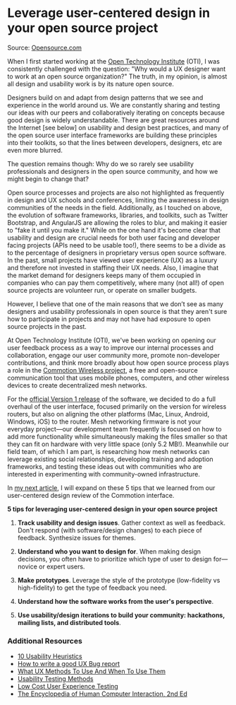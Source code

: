 # Leverage user-centered design in your open source project

Source: [Opensource.com](http://opensource.com/life/14/1/how-to-leverage-user-design)

When I first started working at the [Open Technology Institute](http://oti.newamerica.net/) (OTI), I was consistently challenged with the question: "Why would a UX designer want to work at an open source organization?" The truth, in my opinion, is almost all design and usability work is by its nature open source.

Designers build on and adapt from design patterns that we see and experience in the world around us. We are constantly sharing and testing our ideas with our peers and collaboratively iterating on concepts because good design is widely understandable. There are great resources around the Internet [see below] on usability and design best practices, and many of the open source user interface frameworks are building these principles into their toolkits, so that the lines between developers, designers, etc are even more blurred.

The question remains though: Why do we so rarely see usability professionals and designers in the open source community, and how we might begin to change that?

Open source processes and projects are also not highlighted as frequently in design and UX schools and conferences, limiting the awareness in design communities of the needs in the field. Additionally, as I touched on above, the evolution of software frameworks, libraries, and toolkits, such as Twitter Bootstrap, and AngularJS are allowing the roles to blur, and making it easier to "fake it until you make it." While on the one hand it's become clear that usability and design are crucial needs for both user facing and developer facing projects (APIs need to be usable too!), there seems to be a divide as to the percentage of designers in proprietary versus open source software. In the past, small projects have viewed user experience (UX) as a luxury and therefore not invested in staffing their UX needs. Also, I imagine that the market demand for designers keeps many of them occupied in companies who can pay them competitively, where many (not all!) of open source projects are volunteer run, or operate on smaller budgets.

However, I believe that one of the main reasons that we don’t see as many designers and usability professionals in open source is that they aren't sure how to participate in projects and may not have had exposure to open source projects in the past.

At Open Technology Institute (OTI), we've been working on opening our user feedback process as a way to improve our internal processes and collaboration, engage our user community more, promote non-developer contributions, and think more broadly about how open source process plays a role in the [Commotion Wireless project](http://commotionwireless.net/), a free and open-source communication tool that uses mobile phones, computers, and other wireless devices to create decentralized mesh networks.

For the [official Version 1 release](http://commotionwireless.net/blog/commotion-router-v1-release-notes) of the software, we decided to do a full overhaul of the user interface, focused primarily on the version for wireless routers, but also on aligning the other platforms (Mac, Linux, Android, Windows, iOS) to the router. Mesh networking firmware is not your everyday project—our development team frequently is focused on how to add more functionality while simultaneously making the files smaller so that they can fit on hardware with very little space (only 5.2 MB!). Meanwhile our field team, of which I am part, is researching how mesh networks can leverage existing social relationships, developing training and adoption frameworks, and testing these ideas out with communities who are interested in experimenting with community-owned infrastructure.

In [my next article](http://opensource.com/life/14/2/Five-steps-using-design-open-source-project), I will expand on these 5 tips that we learned from our user-centered design review of the Commotion interface.

**5 tips for leveraging user-centered design in your open source project**

1. **Track usability and design issues**.
Gather context as well as feedback. Don't respond (with software/design changes) to each piece of feedback. Synthesize issues for themes.

2. **Understand who you want to design for**.
When making design decisions, you often have to prioritize which type of user to design for—novice or expert users.

3. **Make prototypes**.
Leverage the style of the prototype (low-fidelity vs high-fidelity) to get the type of feedback you need.

4. **Understand how the software works from the user's perspective**.

5. **Use usability/design iterations to build your community: hackathons, mailing lists, and distributed tools**.


### Additional Resources

- [10 Usability Heuristics](http://www.nngroup.com/articles/ten-usability-heuristics/)
- [How to write a good UX Bug report](http://georgiamoon.github.io/ux-bugs-talk/)
- [What UX Methods To Use And When To Use Them](http://www.measuringusability.com/blog/method-when.php)
- [Usability Testing Methods](http://www.usabilityfirst.com/usability-methods/usability-testing/)
- [Low Cost User Experience Testing](http://usabilitygeek.com/low-cost-user-experience-testing/)
- [The Encyclopedia of Human Computer Interaction, 2nd Ed](http://www.interaction-design.org/books/hci.html)